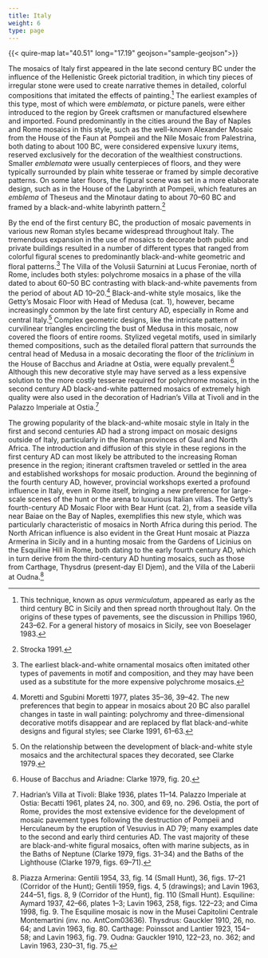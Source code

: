 ```yaml
---
title: Italy
weight: 6
type: page
---
```

{{< quire-map lat="40.51" long="17.19" geojson="sample-geojson">}}

The mosaics of Italy first appeared in the late second century BC under the
influence of the Hellenistic Greek pictorial tradition, in which tiny pieces of
irregular stone were used to create narrative themes in detailed, colorful
compositions that imitated the effects of painting.[^1] The earliest examples of
this type, most of which were *emblemata*, or picture panels, were either
introduced to the region by Greek craftsmen or manufactured elsewhere and
imported. Found predominantly in the cities around the Bay of Naples and Rome
mosaics in this style, such as the well-known Alexander Mosaic from the House of
the Faun at Pompeii and the Nile Mosaic from Palestrina, both dating to about
100 BC, were considered expensive luxury items, reserved exclusively for the
decoration of the wealthiest constructions. Smaller *emblemata* were usually
centerpieces of floors, and they were typically surrounded by plain white
tesserae or framed by simple decorative patterns. On some later floors, the
figural scene was set in a more elaborate design, such as in the House of the
Labyrinth at Pompeii, which features an *emblema* of Theseus and the Minotaur
dating to about 70–60 BC and framed by a black-and-white labyrinth pattern.[^2]

By the end of the first century BC, the production of mosaic pavements in
various new Roman styles became widespread throughout Italy. The tremendous
expansion in the use of mosaics to decorate both public and private buildings
resulted in a number of different types that ranged from colorful figural scenes
to predominantly black-and-white geometric and floral patterns.[^3] The Villa of
the Volusii Saturnini at Lucus Feroniae, north of Rome, includes both styles:
polychrome mosaics in a phase of the villa dated to about 60–50 BC contrasting
with black-and-white pavements from the period of about AD 10–20.[^4]
Black-and-white style mosaics, like the Getty’s Mosaic Floor with Head of Medusa
(cat. 1), however, became increasingly common by the late first century AD,
especially in Rome and central Italy.[^5] Complex geometric designs, like the
intricate pattern of curvilinear triangles encircling the bust of Medusa in this
mosaic, now covered the floors of entire rooms. Stylized vegetal motifs, used in
similarly themed compositions, such as the detailed floral pattern that
surrounds the central head of Medusa in a mosaic decorating the floor of the
*triclinium* in the House of Bacchus and Ariadne at Ostia, were equally
prevalent.[^6] Although this new decorative style may have served as a less
expensive solution to the more costly tesserae required for polychrome mosaics,
in the second century AD black-and-white patterned mosaics of extremely high
quality were also used in the decoration of Hadrian’s Villa at Tivoli and in the
Palazzo Imperiale at Ostia.[^7]

The growing popularity of the black-and-white mosaic style in Italy in the first
and second centuries AD had a strong impact on mosaic designs outside of Italy,
particularly in the Roman provinces of Gaul and North Africa. The introduction
and diffusion of this style in these regions in the first century AD can most
likely be attributed to the increasing Roman presence in the region; itinerant
craftsmen traveled or settled in the area and established workshops for mosaic
production. Around the beginning of the fourth century AD, however, provincial
workshops exerted a profound influence in Italy, even in Rome itself, bringing a
new preference for large-scale scenes of the hunt or the arena to luxurious
Italian villas. The Getty’s fourth-century AD Mosaic Floor with Bear Hunt (cat.
2), from a seaside villa near Baiae on the Bay of Naples, exemplifies this new
style, which was particularly characteristic of mosaics in North Africa during
this period. The North African influence is also evident in the Great Hunt
mosaic at Piazza Armerina in Sicily and in a hunting mosaic from the Gardens of
Licinius on the Esquiline Hill in Rome, both dating to the early fourth century
AD, which in turn derive from the third-century AD hunting mosaics, such as
those from Carthage, Thysdrus (present-day El Djem), and the Villa of the
Laberii at Oudna.[^8]

[^1]: This technique, known as *opus vermiculatum*, appeared as early as the third century BC in Sicily and then spread north throughout Italy. On the origins of these types of pavements, see the discussion in Phillips 1960, 243–62. For a general history of mosaics in Sicily, see von Boeselager 1983.

[^2]: Strocka 1991.

[^3]: The earliest black-and-white ornamental mosaics often imitated other types of pavements in motif and composition, and they may have been used as a substitute for the more expensive polychrome mosaics.

[^4]: Moretti and Sgubini Moretti 1977, plates 35–36, 39–42. The new preferences that begin to appear in mosaics about 20 BC also parallel changes in taste in wall painting: polychromy and three-dimensional decorative motifs disappear and are replaced by flat black-and-white designs and figural styles; see Clarke 1991, 61–63.

[^5]: On the relationship between the development of black-and-white style mosaics and the architectural spaces they decorated, see Clarke 1979.

[^6]: House of Bacchus and Ariadne: Clarke 1979, fig. 20.

[^7]: Hadrian’s Villa at Tivoli: Blake 1936, plates 11–14. Palazzo Imperiale at Ostia: Becatti 1961, plates 24, no. 300, and 69, no. 296. Ostia, the port of Rome, provides the most extensive evidence for the development of mosaic pavement types following the destruction of Pompeii and Herculaneum by the eruption of Vesuvius in AD 79; many examples date to the second and early third centuries AD. The vast majority of these are black-and-white figural mosaics, often with marine subjects, as in the Baths of Neptune (Clarke 1979, figs. 31–34) and the Baths of the Lighthouse (Clarke 1979, figs. 69–71).

[^8]: Piazza Armerina: Gentili 1954, 33, fig. 14 (Small Hunt), 36, figs. 17–21 (Corridor of the Hunt); Gentili 1959, figs. 4, 5 (drawings); and Lavin 1963, 244–51, figs. 8, 9 (Corridor of the Hunt), fig. 110 (Small Hunt). Esquiline: Aymard 1937, 42–66, plates 1–3; Lavin 1963, 258, figs. 122–23; and Cima 1998, fig. 9. The Esquiline mosaic is now in the Musei Capitolini Centrale Montemartini (inv. no. AntCom03636). Thysdrus: Gauckler 1910, 26, no. 64; and Lavin 1963, fig. 80. Carthage: Poinssot and Lantier 1923, 154–58; and Lavin 1963, fig. 79. Oudna: Gauckler 1910, 122–23, no. 362; and Lavin 1963, 230–31, fig. 75.
